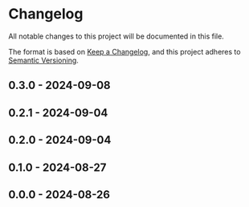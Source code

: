 # Changelog

All notable changes to this project will be documented in this file.

The format is based on [Keep a Changelog](https://keepachangelog.com/en/1.0.0/),
and this project adheres to [Semantic Versioning](https://semver.org/spec/v2.0.0.html).

## 0.3.0 - 2024-09-08

## 0.2.1 - 2024-09-04

## 0.2.0 - 2024-09-04

## 0.1.0 - 2024-08-27

## 0.0.0 - 2024-08-26
